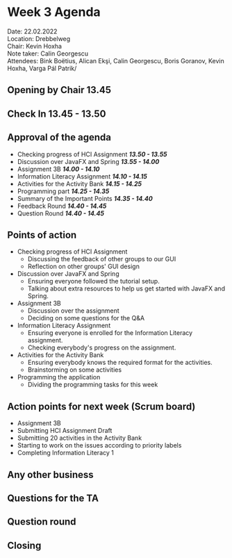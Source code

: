 # Week 3 Agenda


Date:           22.02.2022\
Location:       Drebbelweg\
Chair:          Kevin Hoxha\
Note taker:     Calin Georgescu\
Attendees:      Bink Boëtius, Alican Ekşi, Calin Georgescu, Boris Goranov, Kevin Hoxha, Varga Pál Patrik/

## Opening by Chair 13.45

## Check In 13.45 - 13.50

## Approval of the agenda

* Checking progress of HCI Assignment  <em><b>13.50 - 13.55</b></em>
* Discussion over JavaFX and Spring  <em><b>13.55 - 14.00</b></em>
* Assignment 3B  <em><b> 14.00 - 14.10 </b></em>
* Information Literacy Assignment <em><b>14.10 - 14.15</b></em>
* Activities for the Activity Bank <em><b>14.15 - 14.25</b></em>
* Programming part <em><b>14.25 - 14.35</b></em>
* Summary of the Important Points <em><b>14.35 - 14.40</b></em>
* Feedback Round <em><b>14.40 - 14.45</b></em>
* Question Round <em><b>14.40 - 14.45</b></em>

## Points of action

- Checking progress of HCI Assignment
    - Discussing the feedback of other groups to our GUI
    - Reflection on other groups' GUI design
- Discussion over JavaFX and Spring
    - Ensuring everyone followed the tutorial setup.
    - Talking about extra resources to help us get started with JavaFX and Spring.
- Assignment 3B
    - Discussion over the assignment
    - Deciding on some questions for the Q&A
- Information Literacy Assignment
    - Ensuring everyone is enrolled for the Information Literacy assignment.
    - Checking everybody's progress on the assignment.
- Activities for the Activity Bank
    - Ensuring everybody knows the required format for the activities.
    - Brainstorming on some activities
- Programming the application
    - Dividing the programming tasks for this week

## Action points for next week (Scrum board)
* Assignment 3B
* Submitting HCI Assignment Draft
* Submitting 20 activities in the Activity Bank
* Starting to work on the issues according to priority labels
* Completing Information Literacy 1

## Any other business

## Questions for the TA

## Question round


## Closing
